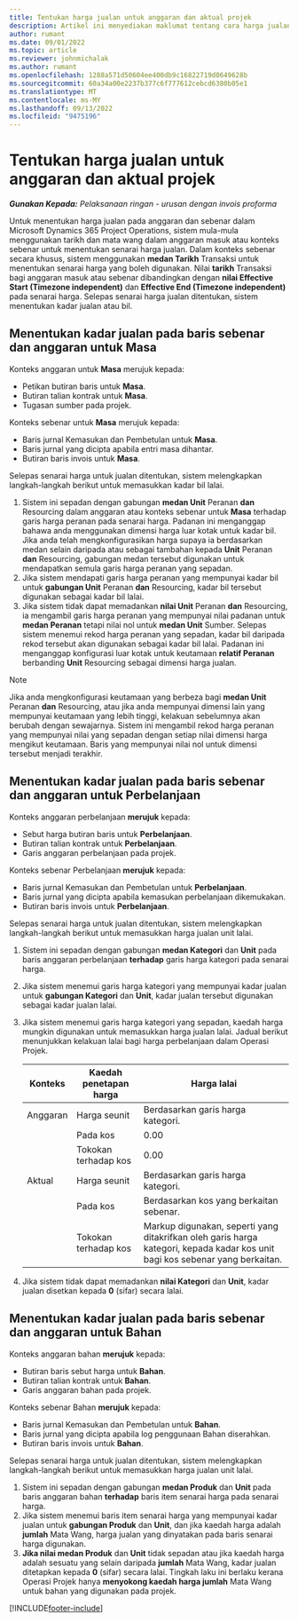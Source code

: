 ```yaml
---
title: Tentukan harga jualan untuk anggaran dan aktual projek
description: Artikel ini menyediakan maklumat tentang cara harga jualan untuk anggaran projek dan sebenar ditentukan.
author: rumant
ms.date: 09/01/2022
ms.topic: article
ms.reviewer: johnmichalak
ms.author: rumant
ms.openlocfilehash: 1288a571d50604ee400db9c16822719d0649628b
ms.sourcegitcommit: 60a34a00e2237b377c6f777612cebcd6380b05e1
ms.translationtype: MT
ms.contentlocale: ms-MY
ms.lasthandoff: 09/13/2022
ms.locfileid: "9475196"
---
```

# <a name="determine-sales-prices-for-project-estimates-and-actuals"></a>Tentukan harga jualan untuk anggaran dan aktual projek

_**Gunakan Kepada:** Pelaksanaan ringan - urusan dengan invois proforma_

Untuk menentukan harga jualan pada anggaran dan sebenar dalam Microsoft Dynamics 365 Project Operations, sistem mula-mula menggunakan tarikh dan mata wang dalam anggaran masuk atau konteks sebenar untuk menentukan senarai harga jualan. Dalam konteks sebenar secara khusus, sistem menggunakan **medan Tarikh** Transaksi untuk menentukan senarai harga yang boleh digunakan. Nilai **tarikh** Transaksi bagi anggaran masuk atau sebenar dibandingkan dengan **nilai Effective Start (Timezone independent)** dan **Effective End (Timezone independent)** pada senarai harga. Selepas senarai harga jualan ditentukan, sistem menentukan kadar jualan atau bil.

## <a name="determining-sales-rates-on-actual-and-estimate-lines-for-time"></a>Menentukan kadar jualan pada baris sebenar dan anggaran untuk Masa

Konteks anggaran untuk **Masa** merujuk kepada:

- Petikan butiran baris untuk **Masa**.
- Butiran talian kontrak untuk **Masa**.
- Tugasan sumber pada projek.

Konteks sebenar untuk **Masa** merujuk kepada:

- Baris jurnal Kemasukan dan Pembetulan untuk **Masa**.
- Baris jurnal yang dicipta apabila entri masa dihantar.
- Butiran baris invois untuk **Masa**. 

Selepas senarai harga untuk jualan ditentukan, sistem melengkapkan langkah-langkah berikut untuk memasukkan kadar bil lalai.

1. Sistem ini sepadan dengan gabungan **medan Unit** Peranan **dan** Resourcing dalam anggaran atau konteks sebenar untuk **Masa** terhadap garis harga peranan pada senarai harga. Padanan ini menganggap bahawa anda menggunakan dimensi harga luar kotak untuk kadar bil. Jika anda telah mengkonfigurasikan harga supaya ia berdasarkan medan selain daripada atau sebagai tambahan kepada **Unit** Peranan **dan** Resourcing, gabungan medan tersebut digunakan untuk mendapatkan semula garis harga peranan yang sepadan.
1. Jika sistem mendapati garis harga peranan yang mempunyai kadar bil untuk **gabungan Unit** Peranan **dan** Resourcing, kadar bil tersebut digunakan sebagai kadar bil lalai.
1. Jika sistem tidak dapat memadankan **nilai Unit** Peranan **dan** Resourcing, ia mengambil garis harga peranan yang mempunyai nilai padanan untuk **medan Peranan** tetapi nilai nol untuk **medan Unit** Sumber. Selepas sistem menemui rekod harga peranan yang sepadan, kadar bil daripada rekod tersebut akan digunakan sebagai kadar bil lalai. Padanan ini menganggap konfigurasi luar kotak untuk keutamaan **relatif Peranan** berbanding **Unit** Resourcing sebagai dimensi harga jualan.

> [!NOTE]
> Jika anda mengkonfigurasi keutamaan yang berbeza bagi **medan Unit** Peranan **dan** Resourcing, atau jika anda mempunyai dimensi lain yang mempunyai keutamaan yang lebih tinggi, kelakuan sebelumnya akan berubah dengan sewajarnya. Sistem ini mengambil rekod harga peranan yang mempunyai nilai yang sepadan dengan setiap nilai dimensi harga mengikut keutamaan. Baris yang mempunyai nilai nol untuk dimensi tersebut menjadi terakhir.

## <a name="determining-sales-rates-on-actual-and-estimate-lines-for-expense"></a>Menentukan kadar jualan pada baris sebenar dan anggaran untuk Perbelanjaan

Konteks anggaran perbelanjaan **merujuk** kepada:

- Sebut harga butiran baris untuk **Perbelanjaan**.
- Butiran talian kontrak untuk **Perbelanjaan**.
- Garis anggaran perbelanjaan pada projek.

Konteks sebenar Perbelanjaan **merujuk** kepada:

- Baris jurnal Kemasukan dan Pembetulan untuk **Perbelanjaan**.
- Baris jurnal yang dicipta apabila kemasukan perbelanjaan dikemukakan.
- Butiran baris invois untuk **Perbelanjaan**. 

Selepas senarai harga untuk jualan ditentukan, sistem melengkapkan langkah-langkah berikut untuk memasukkan harga jualan unit lalai.

1. Sistem ini sepadan dengan gabungan **medan Kategori** dan **Unit** pada baris anggaran perbelanjaan **terhadap** garis harga kategori pada senarai harga.
1. Jika sistem menemui garis harga kategori yang mempunyai kadar jualan untuk **gabungan Kategori** dan **Unit**, kadar jualan tersebut digunakan sebagai kadar jualan lalai.
1. Jika sistem menemui garis harga kategori yang sepadan, kaedah harga mungkin digunakan untuk memasukkan harga jualan lalai. Jadual berikut menunjukkan kelakuan lalai bagi harga perbelanjaan dalam Operasi Projek.

    | Konteks | Kaedah penetapan harga | Harga lalai |
    | --- | --- | --- |
    | Anggaran | Harga seunit | Berdasarkan garis harga kategori. |
    |        | Pada kos | 0.00 |
    |        | Tokokan terhadap kos | 0.00 |
    | Aktual | Harga seunit | Berdasarkan garis harga kategori. |
    |        | Pada kos | Berdasarkan kos yang berkaitan sebenar. |
    |        | Tokokan terhadap kos | Markup digunakan, seperti yang ditakrifkan oleh garis harga kategori, kepada kadar kos unit bagi kos sebenar yang berkaitan. |

1. Jika sistem tidak dapat memadankan **nilai Kategori** dan **Unit**, kadar jualan disetkan kepada **0** (sifar) secara lalai.

## <a name="determining-sales-rates-on-actual-and-estimate-lines-for-material"></a>Menentukan kadar jualan pada baris sebenar dan anggaran untuk Bahan

Konteks anggaran bahan **merujuk** kepada:

- Butiran baris sebut harga untuk **Bahan**.
- Butiran talian kontrak untuk **Bahan**.
- Garis anggaran bahan pada projek.

Konteks sebenar Bahan **merujuk** kepada:

- Baris jurnal Kemasukan dan Pembetulan untuk **Bahan**.
- Baris jurnal yang dicipta apabila log penggunaan Bahan diserahkan.
- Butiran baris invois untuk **Bahan**. 

Selepas senarai harga untuk jualan ditentukan, sistem melengkapkan langkah-langkah berikut untuk memasukkan harga jualan unit lalai.

1. Sistem ini sepadan dengan gabungan **medan Produk** dan **Unit** pada baris anggaran bahan **terhadap** baris item senarai harga pada senarai harga.
1. Jika sistem menemui baris item senarai harga yang mempunyai kadar jualan untuk **gabungan Produk** dan **Unit**, dan jika kaedah harga adalah **jumlah** Mata Wang, harga jualan yang dinyatakan pada baris senarai harga digunakan. 
1. **Jika nilai medan Produk** dan **Unit** tidak sepadan atau jika kaedah harga adalah sesuatu yang selain daripada **jumlah** Mata Wang, kadar jualan ditetapkan kepada **0** (sifar) secara lalai. Tingkah laku ini berlaku kerana Operasi Projek hanya **menyokong kaedah harga jumlah** Mata Wang untuk bahan yang digunakan pada projek.

[!INCLUDE[footer-include](../../includes/footer-banner.md)]
